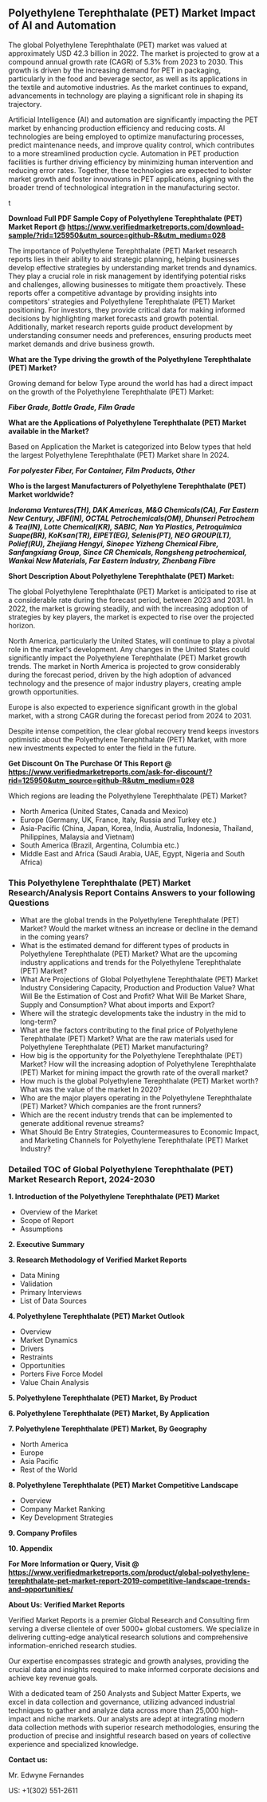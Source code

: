 <h2>Polyethylene Terephthalate (PET) Market Impact of AI and Automation</h2><p>The global Polyethylene Terephthalate (PET) market was valued at approximately USD 42.3 billion in 2022. The market is projected to grow at a compound annual growth rate (CAGR) of 5.3% from 2023 to 2030. This growth is driven by the increasing demand for PET in packaging, particularly in the food and beverage sector, as well as its applications in the textile and automotive industries. As the market continues to expand, advancements in technology are playing a significant role in shaping its trajectory.</p><p>Artificial Intelligence (AI) and automation are significantly impacting the PET market by enhancing production efficiency and reducing costs. AI technologies are being employed to optimize manufacturing processes, predict maintenance needs, and improve quality control, which contributes to a more streamlined production cycle. Automation in PET production facilities is further driving efficiency by minimizing human intervention and reducing error rates. Together, these technologies are expected to bolster market growth and foster innovations in PET applications, aligning with the broader trend of technological integration in the manufacturing sector.</p>t</p><p id="" class=""><strong>Download Full PDF Sample Copy of Polyethylene Terephthalate (PET) Market Report @ <a href="https://www.verifiedmarketreports.com/download-sample/?rid=125950&utm_source=github-R&utm_medium=028" target="_blank">https://www.verifiedmarketreports.com/download-sample/?rid=125950&utm_source=github-R&utm_medium=028</a></strong></p><p>The importance of&nbsp;Polyethylene Terephthalate (PET) Market research reports lies in their ability to aid strategic planning, helping businesses develop effective strategies by understanding market trends and dynamics. They play a crucial role in risk management by identifying potential risks and challenges, allowing businesses to mitigate them proactively. These reports offer a competitive advantage by providing insights into competitors' strategies and Polyethylene Terephthalate (PET) Market positioning. For investors, they provide critical data for making informed decisions by highlighting market forecasts and growth potential. Additionally, market research reports guide product development by understanding consumer needs and preferences, ensuring products meet market demands and drive business growth.</p><p><strong>What are the&nbsp;Type driving the growth of the Polyethylene Terephthalate (PET) Market?</strong></p><p id="" class="">Growing demand for below Type around the world has had a direct impact on the growth of the Polyethylene Terephthalate (PET) Market:</p><em><strong>Fiber Grade, Bottle Grade, Film Grade</strong></em></p><strong>What are the&nbsp;Applications&nbsp;of Polyethylene Terephthalate (PET) Market available in the Market?</strong></p><p id="" class="">Based on Application the Market is categorized into Below types that held the largest Polyethylene Terephthalate (PET) Market share In 2024.</p><em><strong>For polyester Fiber, For Container, Film Products, Other</strong></em></p><strong>Who is the largest Manufacturers of Polyethylene Terephthalate (PET) Market worldwide?</strong></p><p><em><strong>Indorama Ventures(TH), DAK Americas, M&G Chemicals(CA), Far Eastern New Century, JBF(IN), OCTAL Petrochemicals(OM), Dhunseri Petrochem & Tea(IN), Lotte Chemical(KR), SABIC, Nan Ya Plastics, Petroquimica Suape(BR), KoKsan(TR), EIPET(EG), Selenis(PT), NEO GROUP(LT), Polief(RU), Zhejiang Hengyi, Sinopec Yizheng Chemical Fibre, Sanfangxiang Group, Since CR Chemicals, Rongsheng petrochemical, Wankai New Materials, Far Eastern Industry, Zhenbang Fibre</strong></em></p><p id="" class=""><strong>Short Description About Polyethylene Terephthalate (PET) Market:</strong></p><p>The global Polyethylene Terephthalate (PET) Market is anticipated to rise at a considerable rate during the forecast period, between 2023 and 2031. In 2022, the market is growing steadily, and with the increasing adoption of strategies by key players, the market is expected to rise over the projected horizon.</p><p>North America, particularly the United States, will continue to play a pivotal role in the market's development. Any changes in the United States could significantly impact the Polyethylene Terephthalate (PET) Market growth trends. The market in North America is projected to grow considerably during the forecast period, driven by the high adoption of advanced technology and the presence of major industry players, creating ample growth opportunities.</p><p>Europe is also expected to experience significant growth in the global market, with a strong CAGR during the forecast period from 2024 to 2031.</p><p>Despite intense competition, the clear global recovery trend keeps investors optimistic about the Polyethylene Terephthalate (PET) Market, with more new investments expected to enter the field in the future.</p><p id="" class=""><strong>Get Discount On The Purchase Of This Report @ <a href="https://www.verifiedmarketreports.com/ask-for-discount/?rid=125950&utm_source=github-R&utm_medium=028" target="_blank">https://www.verifiedmarketreports.com/ask-for-discount/?rid=125950&utm_source=github-R&utm_medium=028</a></strong></p>Which regions are leading the Polyethylene Terephthalate (PET) Market?</p><ul><li>North America (United States, Canada and Mexico)</li><li>Europe (Germany, UK, France, Italy, Russia and Turkey etc.)</li><li>Asia-Pacific (China, Japan, Korea, India, Australia, Indonesia, Thailand, Philippines, Malaysia and Vietnam)</li><li>South America (Brazil, Argentina, Columbia etc.)</li><li>Middle East and Africa (Saudi Arabia, UAE, Egypt, Nigeria and South Africa)</li></ul><h3 id="" class="">This Polyethylene Terephthalate (PET) Market Research/Analysis Report Contains Answers to your following Questions</h3><ul><li>What are the global trends in the Polyethylene Terephthalate (PET) Market? Would the market witness an increase or decline in the demand in the coming years?</li><li>What is the estimated demand for different types of products in Polyethylene Terephthalate (PET) Market? What are the upcoming industry applications and trends for the Polyethylene Terephthalate (PET) Market?</li><li>What Are Projections of Global Polyethylene Terephthalate (PET) Market Industry Considering Capacity, Production and Production Value? What Will Be the Estimation of Cost and Profit? What Will Be Market Share, Supply and Consumption? What about imports and Export?</li><li>Where will the strategic developments take the industry in the mid to long-term?</li><li>What are the factors contributing to the final price of Polyethylene Terephthalate (PET) Market? What are the raw materials used for Polyethylene Terephthalate (PET) Market manufacturing?</li><li>How big is the opportunity for the Polyethylene Terephthalate (PET) Market? How will the increasing adoption of Polyethylene Terephthalate (PET) Market for mining impact the growth rate of the overall market?</li><li>How much is the global Polyethylene Terephthalate (PET) Market worth? What was the value of the market In 2020?</li><li>Who are the major players operating in the Polyethylene Terephthalate (PET) Market? Which companies are the front runners?</li><li>Which are the recent industry trends that can be implemented to generate additional revenue streams?</li><li>What Should Be Entry Strategies, Countermeasures to Economic Impact, and Marketing Channels for Polyethylene Terephthalate (PET) Market Industry?</li></ul><h3 id="" class="">Detailed TOC of Global Polyethylene Terephthalate (PET) Market Research Report, 2024-2030</h3><p id="" class=""><strong>1. Introduction of the Polyethylene Terephthalate (PET) Market</strong></p><ul><li>Overview of the Market</li><li>Scope of Report</li><li>Assumptions</li></ul><p id="" class=""><strong>2. Executive Summary</strong></p><p id="" class=""><strong>3. Research Methodology of Verified Market Reports</strong></p><ul><li>Data Mining</li><li>Validation</li><li>Primary Interviews</li><li>List of Data Sources</li></ul><p id="" class=""><strong>4. Polyethylene Terephthalate (PET) Market Outlook</strong></p><ul><li>Overview</li><li>Market Dynamics</li><li>Drivers</li><li>Restraints</li><li>Opportunities</li><li>Porters Five Force Model</li><li>Value Chain Analysis</li></ul><p id="" class=""><strong>5. Polyethylene Terephthalate (PET) Market, By Product</strong></p><p id="" class=""><strong>6. Polyethylene Terephthalate (PET) Market, By Application</strong></p><p id="" class=""><strong>7. Polyethylene Terephthalate (PET) Market, By Geography</strong></p><ul><li>North America</li><li>Europe</li><li>Asia Pacific</li><li>Rest of the World</li></ul><p id="" class=""><strong>8. Polyethylene Terephthalate (PET) Market Competitive Landscape</strong></p><ul><li>Overview</li><li>Company Market Ranking</li><li>Key Development Strategies</li></ul><p id="" class=""><strong>9. Company Profiles</strong></p><p id="" class=""><strong>10. Appendix</strong></p><p id="" class=""><strong>For More Information or Query, Visit @ <a href="https://www.verifiedmarketreports.com/product/global-polyethylene-terephthalate-pet-market-report-2019-competitive-landscape-trends-and-opportunities/" target="_blank">https://www.verifiedmarketreports.com/product/global-polyethylene-terephthalate-pet-market-report-2019-competitive-landscape-trends-and-opportunities/</a></strong></p><p id="" class=""><strong>About Us: Verified Market Reports</strong></p><p id="" class="">Verified Market Reports is a premier Global Research and Consulting firm serving a diverse clientele of over 5000+ global customers. We specialize in delivering cutting-edge analytical research solutions and comprehensive information-enriched research studies.</p><p id="" class="">Our expertise encompasses strategic and growth analyses, providing the crucial data and insights required to make informed corporate decisions and achieve key revenue goals.</p><p id="" class="">With a dedicated team of 250 Analysts and Subject Matter Experts, we excel in data collection and governance, utilizing advanced industrial techniques to gather and analyze data across more than 25,000 high-impact and niche markets. Our analysts are adept at integrating modern data collection methods with superior research methodologies, ensuring the production of precise and insightful research based on years of collective experience and specialized knowledge.</p><p id="" class=""><strong>Contact us:</strong></p><p id="" class="">Mr. Edwyne Fernandes</p><p id="" class="">US: +1(302) 551-2611</p>
